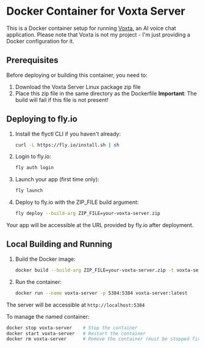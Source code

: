 # Docker Container for Voxta Server

This is a Docker container setup for running [Voxta](https://voxta.ai/), an AI voice chat application. 
Please note that Voxta is not my project - I'm just providing a Docker configuration for it.

## Prerequisites

Before deploying or building this container, you need to:

1. Download the Voxta Server Linux package zip file
2. Place this zip file in the same directory as the Dockerfile
   **Important**: The build will fail if this file is not present!

## Deploying to fly.io

1. Install the flyctl CLI if you haven't already:
   ```bash
   curl -L https://fly.io/install.sh | sh
   ```

2. Login to fly.io:
   ```bash
   fly auth login
   ```

3. Launch your app (first time only):
   ```bash
   fly launch
   ```

4. Deploy to fly.io with the ZIP_FILE build argument:
   ```bash
   fly deploy --build-arg ZIP_FILE=your-voxta-server.zip
   ```

Your app will be accessible at the URL provided by fly.io after deployment.

## Local Building and Running

1. Build the Docker image:
   ```bash
   docker build --build-arg ZIP_FILE=your-voxta-server.zip -t voxta-server:latest .
   ```

2. Run the container:
   ```bash
   docker run --name voxta-server -p 5384:5384 voxta-server:latest
   ```

The server will be accessible at `http://localhost:5384`

To manage the named container:
   ```bash
   docker stop voxta-server    # Stop the container
   docker start voxta-server   # Restart the container
   docker rm voxta-server      # Remove the container (must be stopped first)
   ```

